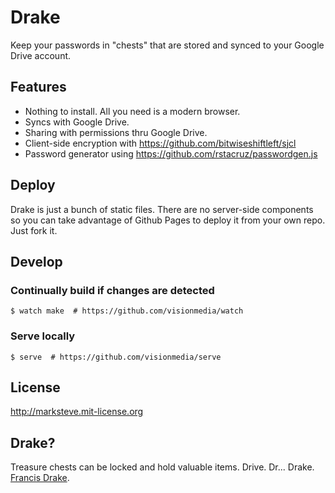 # Drake

Keep your passwords in "chests" that are stored and synced to your Google Drive account.

## Features

* Nothing to install. All you need is a modern browser.
* Syncs with Google Drive.
* Sharing with permissions thru Google Drive.
* Client-side encryption with https://github.com/bitwiseshiftleft/sjcl
* Password generator using https://github.com/rstacruz/passwordgen.js

## Deploy

Drake is just a bunch of static files. There are no server-side components so
you can take advantage of Github Pages to deploy it from your own repo. Just
fork it.

## Develop

### Continually build if changes are detected

```shell
$ watch make  # https://github.com/visionmedia/watch
```

### Serve locally

```shell
$ serve  # https://github.com/visionmedia/serve
```

## License

http://marksteve.mit-license.org

## Drake?

Treasure chests can be locked and hold valuable items.
Drive. Dr... Drake. [Francis Drake](http://en.wikipedia.org/wiki/Francis_Drake).
